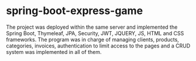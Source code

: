 # spring-boot-express-game
The project was deployed within the same server and implemented the Spring Boot, Thymeleaf, 
JPA, Security, JWT, JQUERY, JS, HTML and CSS frameworks. The program was in charge of managing clients, products, categories, invoices,
authentication to limit access to the pages and a CRUD system was implemented in all of them.
